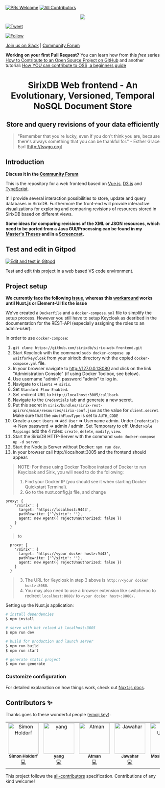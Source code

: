 [![PRs Welcome](https://img.shields.io/badge/PRs-welcome-brightgreen.svg?style=flat-square)](http://makeapullrequest.com)
[![All Contributors](https://img.shields.io/badge/all_contributors-5-orange.svg?style=flat-square)](#contributors)

<p align="center"><img src="https://raw.githubusercontent.com/sirixdb/sirix/master/logo.png"/></p>

[![Tweet](https://img.shields.io/twitter/url/http/shields.io.svg?style=social)](https://twitter.com/intent/tweet?text=SirixDB+-+a+storage+system%2C+which+creates+%28very+small-sized%29+snapshots+of+your+data+on+every+transaction-commit+through+the+implementation+of+a+novel+sliding+snapshot+algorithm.&url=http://sirix.io&via=sirix&hashtags=versioning,diffing,xml,kotlin,coroutines,vertx)

[![Follow](https://img.shields.io/twitter/follow/sirixdb.svg?style=social)](https://twitter.com/sirixdb)

[Join us on Slack](https://join.slack.com/t/sirixdb/shared_invite/enQtNjI1Mzg4NTY4ODUzLTE3NmRhMWRiNWEzMjQ0NjAxNTZlODBhMTQzMWM2Nzc5MThkMjlmMzI0ODRlNGE0ZDgxNDcyODhlZDRhYjM2N2U) | [Community Forum](https://sirix.discourse.group/)

**Working on your first Pull Request?** You can learn how from this *free* series [How to Contribute to an Open Source Project on GitHub](https://egghead.io/series/how-to-contribute-to-an-open-source-project-on-github) and another tutorial: [How YOU can contribute to OSS, a beginners guide](https://dev.to/itnext/how-you-can-contribute-to-oss-36id)

<h1 align="center">SirixDB Web frontend - An Evolutionary, Versioned, Temporal NoSQL Document Store</h1>
<h2 align="center">Store and query revisions of your data efficiently</h2>

>"Remember that you're lucky, even if you don't think you are, because there's always something that you can be thankful for." - Esther Grace Earl (http://tswgo.org)

## Introduction

**Discuss it in the [Community Forum](https://sirix.discourse.group)**

This is the repository for a web frontend based on [Vue.js](https://vuejs.org), [D3.js](https://d3js.org) and [TypeScript](https://www.typescriptlang.org).

It'll provide several interaction possibilities to store, update and query databases in SirixDB. Furthermore the front-end will provide interactive visualizations for exploring and comparing revisions of resources stored in SirixDB based on different views.

**Some ideas for comparing revisions of the XML or JSON resources, which need to be ported from a Java GUI/Processing can be found in my [Master's Theses](
https://github.com/JohannesLichtenberger/master-thesis/blob/master/Master/Thesis/thesis.pdf) and in a [Screencast](http://www.youtube.com/watch?v=l9CXXBkl5vI).**

## Test and edit in Gitpod
[![Edit and test in Gitpod](https://gitpod.io/button/open-in-gitpod.svg)](https://gitpod.io/#https://github.com/sirixdb/sirix-web-frontend)

Test and edit this project in a web based VS code environment.
## Project setup
**We currently face the following [issue](https://github.com/sirixdb/sirix-web-frontend/issues/18), whereas this [workaround](https://github.com/nuxt/typescript/issues/49#issuecomment-531086770) works until Nuxt.js or Element-UI fix the issue**

We've created a `Dockerfile` and a `docker-compose.yml` file to simplify the setup process. However you still have to setup Keycloak as desribed in the documentation for the REST-API (especially assigning the roles to an admin-user):

In order to use `docker-compose`:

1. `git clone https://github.com/sirixdb/sirix-web-frontend.git`
2. Start Keyclock with the command `sudo docker-compose up waitforkeycloak` from your sirixdb directory with the copied `docker-compose.yml` file.
3. In your browser navigate to http://127.0.0.1:8080 and click on the link "Administration Console" (if using Docker Toolbox, see below).
4. Use username "admin", password "admin" to log in.
5. Navigate to `Clients` => `sirix`.
6. Set `Standard Flow Enabled`.
7. Set redirect URL to `http://localhost:3005/callback`.
8. Navigate to the `Credentials` tab and generate a new secret.
9. Put this secret in `sirix/bundles/sirix-rest-api/src/main/resources/sirix-conf.json` as the value for `client.secret`. Make sure that the `oAuthFlowType` is set to `AUTH_CODE`
10. Create a user: `Users` => `Add User` => Username admin. Under `Credentials` => New password => admin / admin. Set Temporary to off. Under `Role Mappings` add the 4 roles: `create`, `delete`, `modify`, `view`.
11. Start the SirixDB HTTP-Server with the command `sudo docker-compose up -d server`.
12. Start the Node.js Server without Docker: `npm run dev`.
13. In your browser call http://localhost:3005 and the frontend should appear.

> NOTE:
> For those using Docker Toolbox instead of Docker to run Keycloak and Sirix, you will need to do the following:
> 1. Find your Docker IP (you should see it when starting Docker Quickstart Terminal).
> 2. Go to the nuxt.config.js file, and change 
```
proxy: {
    '/sirix': {
      target: 'https://localhost:9443',
      pathRewrite: {'^/sirix': ''},
      agent: new Agent({ rejectUnauthorized: false })
    }
  }
```
> to
```
  proxy: {
    '/sirix': {
      target: 'https://<your docker host>:9443',
      pathRewrite: {'^/sirix': ''},
      agent: new Agent({ rejectUnauthorized: false })
    }
  }
```
> 3. The URL for Keycloak in step 3 above is `http://<your docker host>:8080`.
> 4. You may also need to use a browser extension like switcheroo to redirect `localhost:8080/` to `<your docker host>:8080/`.

Setting up the Nuxt.js application:

``` bash
# install dependencies
$ npm install

# serve with hot reload at localhost:3005
$ npm run dev

# build for production and launch server
$ npm run build
$ npm run start

# generate static project
$ npm run generate
```

### Customize configuration
For detailed explanation on how things work, check out [Nuxt.js docs](https://nuxtjs.org).

## Contributors ✨

Thanks goes to these wonderful people ([emoji key](https://allcontributors.org/docs/en/emoji-key)):

<!-- ALL-CONTRIBUTORS-LIST:START - Do not remove or modify this section -->
<!-- prettier-ignore-start -->
<!-- markdownlint-disable -->
<table>
  <tr>
    <td align="center"><a href="https://github.com/simhol"><img src="https://avatars3.githubusercontent.com/u/4987937?v=4" width="100px;" alt="Simon Holdorf"/><br /><sub><b>Simon Holdorf</b></sub></a><br /><a href="https://github.com/sirixdb/sirix-web-frontend/commits?author=simhol" title="Code">💻</a></td>
    <td align="center"><a href="http://www.codingyang.com"><img src="https://avatars3.githubusercontent.com/u/18388400?v=4" width="100px;" alt="yang"/><br /><sub><b>yang</b></sub></a><br /><a href="https://github.com/sirixdb/sirix-web-frontend/commits?author=Rackar" title="Code">💻</a></td>
    <td align="center"><a href="https://github.com/pareshjoshi"><img src="https://avatars1.githubusercontent.com/u/6260967?v=4" width="100px;" alt="Atman"/><br /><sub><b>Atman</b></sub></a><br /><a href="https://github.com/sirixdb/sirix-web-frontend/commits?author=pareshjoshi" title="Code">💻</a></td>
    <td align="center"><a href="https://www.jawahar.tech/"><img src="https://avatars0.githubusercontent.com/u/14835387?v=4" width="100px;" alt="Jawahar"/><br /><sub><b>Jawahar</b></sub></a><br /><a href="https://github.com/sirixdb/sirix-web-frontend/commits?author=jawahars16" title="Code">💻</a></td>
    <td align="center"><a href="https://github.com/mosheduminer"><img src="https://avatars1.githubusercontent.com/u/47164590?v=4" width="100px;" alt="Moshe Uminer"/><br /><sub><b>Moshe Uminer</b></sub></a><br /><a href="https://github.com/sirixdb/sirix-web-frontend/commits?author=mosheduminer" title="Code">💻</a></td>
  </tr>
</table>

<!-- markdownlint-enable -->
<!-- prettier-ignore-end -->
<!-- ALL-CONTRIBUTORS-LIST:END -->

This project follows the [all-contributors](https://github.com/all-contributors/all-contributors) specification. Contributions of any kind welcome!
